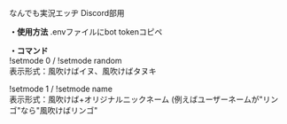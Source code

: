 なんでも実況エッヂ Discord部用  
  
**・使用方法**
.envファイルにbot tokenコピペ  

**・コマンド**  
!setmode 0 / !setmode random  
表示形式：風吹けばイヌ、風吹けばタヌキ  

!setmode 1 / !setmode name  
表示形式：風吹けば+オリジナルニックネーム (例えばユーザーネームが"リンゴ"なら"風吹けばリンゴ"  
